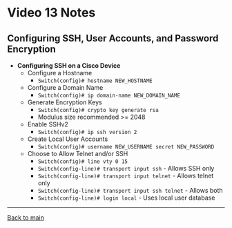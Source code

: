 # Video 13 Notes

## Configuring SSH, User Accounts, and Password Encryption

- **Configuring SSH on a Cisco Device**
  - Configure a Hostname
    - ```Switch(config)# hostname NEW_HOSTNAME```
  - Configure a Domain Name
    - ```Switch(config)# ip domain-name NEW_DOMAIN_NAME```
  - Generate Encryption Keys
    - ```Switch(config)# crypto key generate rsa```
    - Modulus size recommended >= 2048
  - Enable SSHv2
    - ```Switch(config)# ip ssh version 2```
  - Create Local User Accounts
    - ```Switch(config)# username NEW_USERNAME secret NEW_PASSWORD```
  - Choose to Allow Telnet and/or SSH
    - ```Switch(config)# line vty 0 15```
    - ```Switch(config-line)# transport input ssh``` - Allows SSH only
    - ```Switch(config-line)# transport input telnet``` - Allows telnet only
    - ```Switch(config-line)# transport input ssh telnet``` - Allows both
    - ```Switch(config-line)# login local``` - Uses local user database

---
 
[Back to main](https://github.com/rot0xd/CBTNuggets/blob/master/CCNA/ICND-1/README.md)

